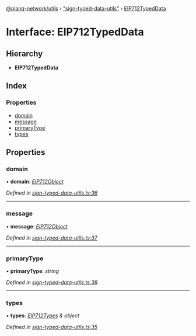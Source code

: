 [@planq-network/utils](../README.md) › ["sign-typed-data-utils"](../modules/_sign_typed_data_utils_.md) › [EIP712TypedData](_sign_typed_data_utils_.eip712typeddata.md)

# Interface: EIP712TypedData

## Hierarchy

* **EIP712TypedData**

## Index

### Properties

* [domain](_sign_typed_data_utils_.eip712typeddata.md#domain)
* [message](_sign_typed_data_utils_.eip712typeddata.md#message)
* [primaryType](_sign_typed_data_utils_.eip712typeddata.md#primarytype)
* [types](_sign_typed_data_utils_.eip712typeddata.md#types)

## Properties

###  domain

• **domain**: *[EIP712Object](_sign_typed_data_utils_.eip712object.md)*

*Defined in [sign-typed-data-utils.ts:36](https://github.com/planq-network/planq-sdk/blob/master/packages/sdk/utils/src/sign-typed-data-utils.ts#L36)*

___

###  message

• **message**: *[EIP712Object](_sign_typed_data_utils_.eip712object.md)*

*Defined in [sign-typed-data-utils.ts:37](https://github.com/planq-network/planq-sdk/blob/master/packages/sdk/utils/src/sign-typed-data-utils.ts#L37)*

___

###  primaryType

• **primaryType**: *string*

*Defined in [sign-typed-data-utils.ts:38](https://github.com/planq-network/planq-sdk/blob/master/packages/sdk/utils/src/sign-typed-data-utils.ts#L38)*

___

###  types

• **types**: *[EIP712Types](_sign_typed_data_utils_.eip712types.md) & object*

*Defined in [sign-typed-data-utils.ts:35](https://github.com/planq-network/planq-sdk/blob/master/packages/sdk/utils/src/sign-typed-data-utils.ts#L35)*
